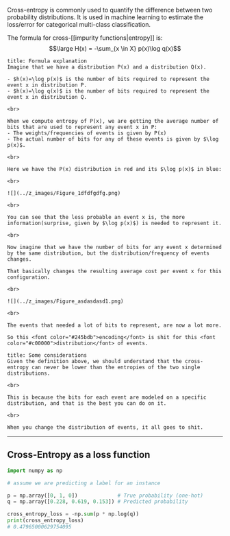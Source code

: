 Cross-entropy is commonly used to quantify the difference between two probability distributions.
It is used in machine learning to estimate the loss/error for categorical multi-class classification.

The formula for cross-[[impurity functions|entropy]] is:
$$\large H(x) = -\sum_{x \in X} p(x)\log q(x)$$

```ad-hint
title: Formula explanation
Imagine that we have a distribution P(x) and a distribution Q(x).

- $h(x)=\log p(x)$ is the number of bits required to represent the event x in distribution P.
- $h(x)=\log q(x)$ is the number of bits required to represent the event x in distribution Q.

<br>

When we compute entropy of P(x), we are getting the average number of bits that are used to represent any event x in P:
- The weights/frequencies of events is given by P(x)
- The actual number of bits for any of these events is given by $\log p(x)$.

<br>

Here we have the P(x) distribution in red and its $\log p(x)$ in blue:

<br>

![](../z_images/Figure_1dfdfgdfg.png)

<br>

You can see that the less probable an event x is, the more information(surprise, given by $\log p(x)$) is needed to represent it.

<br>

Now imagine that we have the number of bits for any event x determined by the same distribution, but the distribution/frequency of events changes. 

That basically changes the resulting average cost per event x for this configuration.

<br>

![](../z_images/Figure_asdasdasd1.png)

<br>

The events that needed a lot of bits to represent, are now a lot more.

So this <font color="#245bdb">encoding</font> is shit for this <font color="#c00000">distribution</font> of events.
```

```ad-hint
title: Some considerations
Given the definition above, we should understand that the cross-entropy can never be lower than the entropies of the two single distributions.

<br>

This is because the bits for each event are modeled on a specific distribution, and that is the best you can do on it. 

<br>

When you change the distribution of events, it all goes to shit.
```


---

## Cross-Entropy as a loss function


```python
import numpy as np

# assume we are predicting a label for an instance

p = np.array([0, 1, 0])             # True probability (one-hot)
q = np.array([0.228, 0.619, 0.153]) # Predicted probability

cross_entropy_loss = -np.sum(p * np.log(q))
print(cross_entropy_loss)
# 0.47965000629754095
```
